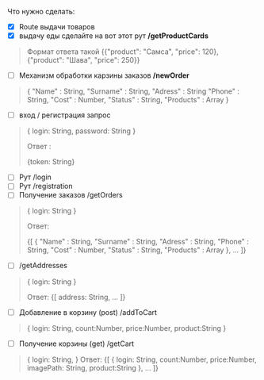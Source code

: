 Что нужно сделать:

* [X]  Route выдачи товаров
* [X]  выдачу еды сделайте на вот этот рут **/getProductCards**

> Формат ответа такой {{"product": "Самса", "price":  120}, {"product": "Шава", "price":  250}}

* [ ]  Механизм обработки карзины заказов **/newOrder**

> {
> "Name" : String,
> "Surname" : String,
> "Adress" : String
> "Phone" : String,
> "Cost" : Number,
> "Status" : String,
> "Products" : Array<Int>
> }

* [ ]  вход / регистрация запрос

> {
> login: String,
> password: String
> }
>
> Ответ :
>
> {token: String}

* [ ]  Рут /login
* [ ]  Рут /registration
* [ ]  Получение заказов /getOrders

> {
> login: String
> }
>
> Ответ:
>
> {[
> {
> "Name" : String,
> "Surname" : String,
> "Adress" : String,
> "Phone" : String,
> "Cost" : Number,
> "Status" : String,
> "Products" : Array<Int>
> },
> ...
> ]}

* [ ]  /getAddresses

> {
> login: String
> }
>
> Ответ:
> {[
> address: String,
> ...
> ]}

* [ ]  Добавление в корзину (post) /addToCart

> {
> login: String,
> count:Number,
> price:Number,
> product:String
> }

* [ ]  Получение корзины (get) /getCart

> {
> login: String,
> }
> Ответ:
> {[
> {
> login: String,
> count:Number,
> price:Number,
> imagePath: String,
> product:String
> },
> ...
> ]}
